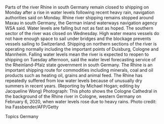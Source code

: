 Parts of the river Rhine in south Germany remain closed to shipping on Monday after a rise in water levels following recent heavy rain, navigation authorities said on Monday.
Rhine river shipping remains stopped around Maxau in south Germany, the German inland waterways navigation agency WSA said.
Water levels are falling but not as fast as hoped. The southern sector of the river was closed on Wednesday.
High water means vessels do not have enough space to sail under bridges and the blockage prevents vessels sailing to Switzerland. Shipping on northern sections of the river is operating normally including the important points of Duisburg, Cologne and Mannheim.
Falling water levels mean the river is expected to reopen to shipping on Tuesday afternoon, said the water level forecasting service of the Rheinland-Pfalz state government in south Germany.
The Rhine is an important shipping route for commodities including minerals, coal and oil products such as heating oil, grains and animal feed.
The Rhine has repeatedly suffered from low water levels because of unusually dry summers in recent years.
(Reporting by Michael Hogan; editing by Jacqueline Wong)
Photograph: This photo shows the Cologne Cathedral in the background of the Rhine river in Cologne, western Germany on February 6, 2020, when water levels rose due to heavy rains. Photo credit: Ina Fassbender/AFP/Getty

Topics
Germany
